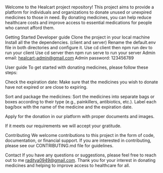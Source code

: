 Welcome to the Healcart project repository! This project aims to provide a platform for individuals and organizations to donate unused or unexpired medicines to those in need. By donating medicines, you can help reduce healthcare costs and improve access to essential medications for people who cannot afford them.

Getting Started Developer guide Clone the project in your local machine Install all the the dependencies. (client and server) Rename the default.env file in both directories and configure it. Use cd client then npm run dev to run your client Use cd server then npm run serve to run your server Admin email: healcart-admin@gmail.com Admin password: 123456789

User guide To get started with donating medicines, please follow these steps:

Check the expiration date: Make sure that the medicines you wish to donate have not expired or are close to expiring.

Sort and package the medicines: Sort the medicines into separate bags or boxes according to their type (e.g., painkillers, antibiotics, etc.). Label each bag/box with the name of the medicine and the expiration date.

Apply for the donation in our platform with proper documents and images.

If it meets our requirements we will accept your gratitude.

Contributing We welcome contributions to this project in the form of code, documentation, or financial support. If you are interested in contributing, please see our CONTRIBUTING.md file for guidelines.

Contact If you have any questions or suggestions, please feel free to reach out to me raditya0949@gmail.com. Thank you for your interest in donating medicines and helping to improve access to healthcare for all.
